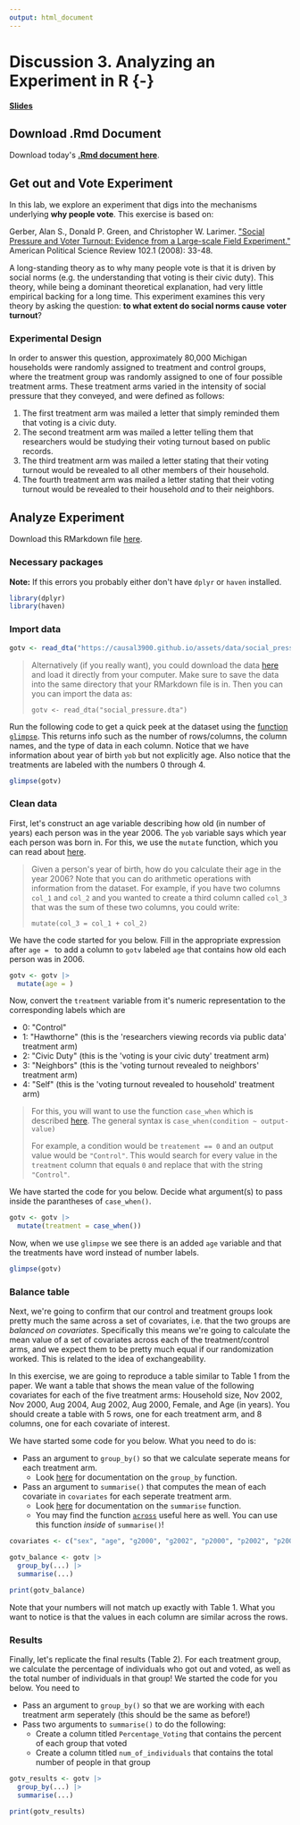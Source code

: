 ```yaml
---
output: html_document
---
```


# Discussion 3. Analyzing an Experiment in R {-}

[**Slides**](assets/discussions/discussion3-slides.pdf)



## Download .Rmd Document

Download today's [**.Rmd document here**](assets/discussions/discussion3.Rmd).


## Get out and Vote Experiment

In this lab, we explore an experiment that digs into the mechanisms
underlying __why people vote__. This exercise is based on: 

Gerber, Alan S., Donald P. Green, and Christopher W. Larimer. ["Social Pressure and Voter Turnout: Evidence from a Large-scale Field Experiment."](https://www.cambridge.org/core/journals/american-political-science-review/article/social-pressure-and-voter-turnout-evidence-from-a-largescale-field-experiment/11E84AF4C0B7FBD1D20C855972C2C3EB#) American Political Science Review 102.1 (2008): 33-48.

A long-standing theory as to why many people
vote is that it is driven by social norms (e.g. the understanding that voting
is their civic duty). This theory, while being a dominant theoretical 
explanation, had very little empirical backing for a long time. This experiment
examines this very theory by asking the question:
__to what extent do social norms cause voter turnout__?

### Experimental Design

In order to answer this question, approximately 80,000 Michigan households
were randomly assigned to treatment and control groups, where the treatment
group was randomly assigned to one of four possible treatment arms. These
treatment arms varied in the intensity of social pressure that they conveyed,
and were defined as follows:

1. The first treatment arm was mailed a letter that simply reminded them that
voting is a civic duty.
2. The second treatment arm was mailed a letter telling them that researchers
would be studying their voting turnout based on public records.
3. The third treatment arm was mailed a letter stating that their voting turnout 
would be revealed to all other members of their household.
4. The fourth treatment arm was mailed a letter stating that their voting turnout
would be revealed to their household *and* to their neighbors.

## Analyze Experiment
Download this RMarkdown file [here]().

### Necessary packages

__Note:__ If this errors you probably either don't have `dplyr` or `haven`
installed.


```r
library(dplyr)
library(haven)
```

### Import data

```r
gotv <- read_dta("https://causal3900.github.io/assets/data/social_pressure.dta")
```

> Alternatively (if you really want), you could download the data [here](assets/data/social_pressure.dta) and load it directly from your computer. Make sure to save the data into the same directory that your RMarkdown file is in. 
> Then you can you can import the data as:
>
> `gotv <- read_dta("social_pressure.dta")`

Run the following code to get a quick peek at the dataset using the [function `glimpse`](https://dplyr.tidyverse.org/reference/glimpse.html). This returns info such as the number of rows/columns, the column names, and the type of data in each column. Notice that we have information about year of birth `yob` but not explicitly age. Also notice that the treatments are labeled with the numbers 0 through 4.

```r
glimpse(gotv)
```

### Clean data

First, let's construct an age variable describing how old (in number of years)
each person was in the year 2006. The `yob` variable says which year each person
was born in. For this, we use the `mutate` function, which you can read about [here](https://dplyr.tidyverse.org/reference/mutate.html). 

> Given a person's year of birth, how do you calculate their age in the year 2006? Note that you can do arithmetic operations with information from the dataset. For example, if you have two columns `col_1` and `col_2` and you wanted to create a third column called `col_3` that was the sum of these two columns, you could write:
>
> `mutate(col_3 = col_1 + col_2)`

We have the code started for you below. Fill in the appropriate expression after `age = ` to add a column to `gotv` labeled `age` that contains how old each person was in 2006.


```r
gotv <- gotv |>
  mutate(age = )
```

Now, convert the `treatment` variable from it's numeric representation to the
corresponding labels which are

- 0: "Control" 
- 1: "Hawthorne" (this is the 'researchers viewing records via public data' treatment arm)
- 2: "Civic Duty" (this is the 'voting is your civic duty' treatment arm)
- 3: "Neighbors" (this is the 'voting turnout revealed to neighbors' treatment arm)
- 4: "Self" (this is the 'voting turnout revealed to household' treatment arm)


> For this, you will want to use the function `case_when` which is described [here](https://www.sharpsightlabs.com/blog/case-when-r/).
> The general syntax is `case_when(condition ~ output-value)`
> 
> For example, a condition would be `treatement == 0` and an output value would be `"Control"`. This would search for every value in the `treatment` column that equals `0` and replace that with the string `"Control"`.


We have started the code for you below. Decide what argument(s) to pass inside the parantheses of `case_when()`.

```r
gotv <- gotv |>
  mutate(treatment = case_when()) 
```

Now, when we use `glimpse` we see there is an added `age` variable and that the treatments have word instead of number labels.

```r
glimpse(gotv)
```

### Balance table

Next, we're going to confirm that our control and treatment groups look pretty
much the same across a set of covariates, i.e. that the two groups are *balanced on covariates*. Specifically this means we're going to calculate the mean value of a set of covariates across each of the treatment/control
arms, and we expect them to be pretty much equal if our randomization worked. This is related to the idea of exchangeability.

In this exercise, we are going to reproduce a table similar to Table 1 from the paper. We want a table that shows the mean value of the following covariates for each of the five treatment arms: Household size, Nov 2002, Nov 2000, Aug 2004, Aug 2002, Aug 2000, Female, and Age (in years). You should create a table with 5 rows, one for each treatment arm, and 8 columns, one for each covariate of interest. 

We have started some code for you below. What you need to do is:

- Pass an argument to `group_by()` so that we calculate seperate means for each treatment arm.
  - Look [here](https://dplyr.tidyverse.org/reference/group_by.html) for documentation on the `group_by` function.
- Pass an argument to `summarise()` that computes the mean of each covariate in `covariates` for each seperate treatment arm.
  - Look [here](https://dplyr.tidyverse.org/reference/summarise.html) for documentation on the `summarise` function.
  - You may find the function [`across`](https://dplyr.tidyverse.org/reference/across.html) useful here as well. You can use this function *inside* of `summarise()`!


```r
covariates <- c("sex", "age", "g2000", "g2002", "p2000", "p2002", "p2004", "hh_size")

gotv_balance <- gotv |>
  group_by(...) |>
  summarise(...)

print(gotv_balance)
```

Note that your numbers will not match up exactly with Table 1. What you want to notice is that the values in each column are similar across the rows.

### Results

Finally, let's replicate the final results (Table 2). For each treatment group, we calculate the percentage of individuals who got out and voted, as well as the total number of individuals in that group! We started the code for you below. You need to 

- Pass an argument to `group_by()` so that we are working with each treatment arm seperately (this should be the same as before!)
- Pass two arguments to `summarise()` to do the following:
  - Create a column titled `Percentage_Voting` that contains the percent of each group that voted
  - Create a column titled `num_of_individuals` that contains the total number of people in that group


```r
gotv_results <- gotv |>
  group_by(...) |>
  summarise(...)

print(gotv_results)
```


